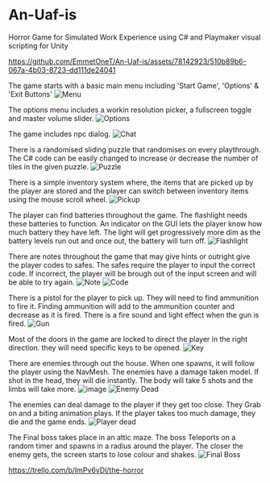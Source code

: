 # An-Uaf-is
Horror Game for Simulated Work Experience using C# and Playmaker visual scripting for Unity


https://github.com/EmmetOneT/An-Uaf-is/assets/78142923/510b89b6-067a-4b03-8723-dd111de24041

The game starts with a basic main menu including 'Start Game', 'Options' & 'Exit Buttons'
![Menu](https://github.com/EmmetOneT/An-Uaf-is/assets/78142923/8e080231-ceea-4558-b734-d33e97517acd)

The options menu includes a workin resolution picker,  a fullscreen toggle and master volume slider.
![Options](https://github.com/EmmetOneT/An-Uaf-is/assets/78142923/e10b3b4b-8e79-41a7-9fc1-7a55ca61fd3f)

The game includes npc dialog.
![Chat](https://github.com/EmmetOneT/An-Uaf-is/assets/78142923/4e709fe4-ba4e-4df3-b774-3e2474a421f4)

There is a randomised sliding puzzle that randomises on every playthrough. The C# code can be easily changed to increase or decrease the number of tiles in the given puzzle. 
![Puzzle](https://github.com/EmmetOneT/An-Uaf-is/assets/78142923/8f1620f3-af1c-4a39-9ce0-98fbfc3e6bb7)

There is a simple inventory system where, the items that are picked up by the player are stored and the player can switch between inventory items using the mouse scroll wheel.
![Pickup](https://github.com/EmmetOneT/An-Uaf-is/assets/78142923/13a6e376-b894-41fc-94aa-b4aa154ccfdd)

The player can find batteries throughout the game. The flashlight needs these batteries to function. An indicator on the GUI lets the player know how much battery they have left. The light will get progressively more dim as the battery levels run out and once out, the battery will turn off.
![Flashlight](https://github.com/EmmetOneT/An-Uaf-is/assets/78142923/dc6c577a-f342-4c29-bcd5-b2f51579658e)

There are notes throughout the game that may give hints or outright give the player codes to safes. The safes require the player to input the correct code. If incorrect, the player will be brough out of the input screen and will be able to try again. 
![Note](https://github.com/EmmetOneT/An-Uaf-is/assets/78142923/e0ef8f63-4765-4e20-8c3a-b4591bea16e0)
![Code](https://github.com/EmmetOneT/An-Uaf-is/assets/78142923/f269882c-e8a3-4d72-93ec-64e88332f18c)

There is a pistol for the player to pick up. They will need to find ammunition to fire it. Finding ammunition will add to the ammunition counter and decrease as it is fired. There is a fire sound and light effect when the gun is fired. 
![Gun](https://github.com/EmmetOneT/An-Uaf-is/assets/78142923/8a1fc9fb-d0c6-46d3-be6f-52b6bfe7adbd)

Most of the doors in the game are locked to direct the player in the right direction. they will need specific keys to be opened. 
![Key](https://github.com/EmmetOneT/An-Uaf-is/assets/78142923/d655f4d7-c67b-40d0-8852-99c58a08f743)

There are enemies through out the house. When one spawns, it will follow the player using the NavMesh. The enemies have a damage taken model. If shot in the head, they will die instantly. The body will take 5 shots and the limbs will take more. 
![image](https://github.com/EmmetOneT/An-Uaf-is/assets/78142923/b3495708-de90-4d9d-9021-07f96a41790b)
![Enemy Dead](https://github.com/EmmetOneT/An-Uaf-is/assets/78142923/a1a88379-d5f0-4190-a8d8-beec57f63936)

The enemies can deal damage to the player if they get too close. They Grab on and a biting animation plays. If the player takes too much damage, they die and the game ends.
![Player dead](https://github.com/EmmetOneT/An-Uaf-is/assets/78142923/58861a46-e1ba-435d-8da6-ed86c4caf2d5)

The Final boss takes place in an attic maze. The boss Teleports on a random timer and spawns in a radius around the player. The closer the enemy gets, the screen starts to lose colour and shakes. 
![Final Boss](https://github.com/EmmetOneT/An-Uaf-is/assets/78142923/8c613308-3318-4e5e-af53-3782b3c31853)















https://trello.com/b/ImPv6vDl/the-horror

